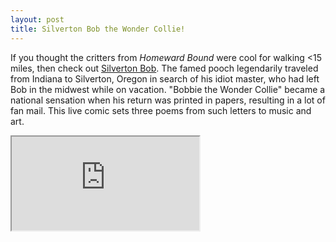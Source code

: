 ```yaml
---
layout: post
title: Silverton Bob the Wonder Collie!
---
```


If you thought the critters from _Homeward Bound_ were cool for walking <15 miles, then check out [Silverton Bob](https://en.wikipedia.org/wiki/Bobbie_the_Wonder_Dog). The famed pooch legendarily traveled from Indiana to Silverton, Oregon in search of his idiot master, who had left Bob in the midwest while on vacation. "Bobbie the Wonder Collie" became a national sensation when his return was printed in papers, resulting in a lot of fan mail. This live comic sets three poems from such letters to music and art.

<div class="wide-aspect-ratio">
<iframe src="https://www.youtube.com/embed/1qilvO-rZUc?modestbranding=1&autohide=1&showinfo=0&rel=0" allowfullscreen></iframe>
</div>
